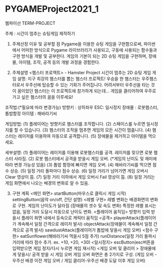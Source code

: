 # PYGAMEProject2021_1

웹파이선 TERM-PROJECT

주제 : 시간이 멈추는 슈팅게임 제작하기

1. 주제선정 이유 및 공부할 점
Pygame을 이용한 슈팅 게임을 구현함으로써, 
파이썬에서 어떠한 방식으로 Pygame 라이브러리가 사용되고, 
구동에 사용되는 함수들과 구현 방식을 개발 및 공부한다.
게임의 기본이 되는 2D 슈팅 게임을 구현하며,
장애물, 아이템, 조작, 공격 등의 개발 과정을 경험한다.

2. 주제설명
<햄스터 프로젝트> - Hamster Project
시간이 멈추는 2D 슈팅 게임
게임 설명: 
지구 최강의 햄스터를 뽑는 햄스터 프로젝트! 
우승을 한 햄스터는 우주햄스터로서 우주선에 탑승할 수 있는 기회가 주어집니다. 
어려서부터 우주선을 타는 것이 꿈이었던 햄스터는 이 프로젝트에 참가하게 되는데... 
게임을 클리어하여 우주로 가고 싶은 햄스터의 꿈을 이루세요!

조작법:(*필요에 따라 변경가능)
방향키 : 상하좌우 
ESC: 일시정지 
장애물 : 로봇햄스터, 톱밥함정 
아이템 : 해바라기씨

게임방법:
(1) 플레이어는 방향키로 햄스터를 조작합니다.
(2) 스페이스를 누르면 일시정지를 할 수 있습니다.
(3) 햄스터의 조작을 멈추면 게임의 모든 시간이 멈춥니다.
(4) 햄스터는 레이저를 이용하여 자동으로 공격합니다. 
(5) 장애물을 제거하고 아이템을 먹으세요.

세부설명:
(1) 플레이어는 레이저를 이용해 로봇햄스터를 공격. 레이저를 맞으면 로봇 햄스터 사라짐.
(2) 로봇 햄스터에서 공격을 받을시 게임 오버. (*게임의 난이도 및 재미에 따라 변경 가능성 있음)
(3) 톱밥 함정에 빠지면 게임 오버.
(4) 해바라기씨를 먹으면 점수 상승.
(5) 일정 거리 돌파마다 점수 상승. (6) 일정 거리가 넘어가면 게임 오버시 Clear 영상이 뜸.
(7) 일정 거리 이하에서 게임 오버시 Fail 영상이 뜸.
(8) 일정 거리는 게임 화면에서 나오는 배경의 변화로 알 수 있음.

3. 구현 계획
<메인 화면> 
startButton(마우스로 클릭시 게임 시작)
settingButton(음악 on/off, 간단 설명)
<레벨 구현> 
레벨 변화는 배경화면의 변화로 구현. 게임의 난이도가 달라짐 (장애물의 갯수 및 속도 변화)
특정한 레벨 표시는 없음, 일정 거리 도달시 자동으로 난이도 변화.
<플레이어 움직임> 
방향키 입력 받을시 플레이 화면 내에서 등속으로 캐릭터 움직임 
<공격> 
playerAttack(플레이어가 계속해서 일정 간격으로 레이저 발사) 
objectAttack(장애물이 계속해서 일정 간격으로 공격 발사) 
sawdustAttack(플레이어가 톱밥에 닿을시 게임 오버)
<점수 구현> 
eatSunflower(해바라기씨 먹을시 5점 추가)
runDistance(일정 거리 돌파시 거리에 따라 점수 추가. ex. +10, +20, +30)
<일시정지> 
escButton(esc버튼을 입력받으면 게임 정지/다시 누르면 게임 재시작)
<게임 오버 및 클리어 > 
장애물에게 닿을시/ 공격 받을 시 게임 오버
게임 오버 화면은 총 2가지로 구성.
(게임 오버 - 우주선 배경 이전 게임 오버 / 게임 클리어-우주선 배경 도달 이후 게임 오버)

